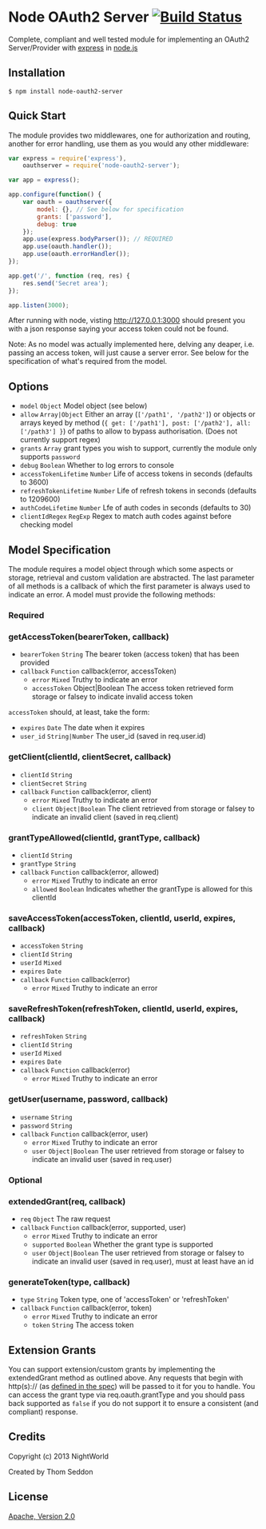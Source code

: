 # Node OAuth2 Server [![Build Status](https://travis-ci.org/nightworld/node-oauth2-server.png?branch=master)](https://travis-ci.org/nightworld/node-oauth2-server)

Complete, compliant and well tested module for implementing an OAuth2 Server/Provider with [express](http://expressjs.com/) in [node.js](http://nodejs.org/)

## Installation

	$ npm install node-oauth2-server

## Quick Start

The module provides two middlewares, one for authorization and routing, another for error handling, use them as you would any other middleware:

```js
var express = require('express'),
	oauthserver = require('node-oauth2-server');

var app = express();

app.configure(function() {
	var oauth = oauthserver({
		model: {}, // See below for specification
		grants: ['password'],
		debug: true
	});
	app.use(express.bodyParser()); // REQUIRED
	app.use(oauth.handler());
	app.use(oauth.errorHandler());
});

app.get('/', function (req, res) {
	res.send('Secret area');
});

app.listen(3000);
```

After running with node, visting http://127.0.0.1:3000 should present you with a json response saying your access token could not be found.

Note: As no model was actually implemented here, delving any deaper, i.e. passing an access token, will just cause a server error. See below for the specification of what's required from the model.

## Options

- `model`	`Object`	Model object (see below)
- `allow`	`Array|Object`	Either an array (`['/path1', '/path2']`) or objects or arrays keyed by method (`{ get: ['/path1'], post: ['/path2'], all: ['/path3'] }`) of paths to allow to bypass authorisation. (Does not currently support regex)
- `grants`	`Array`	grant types you wish to support, currently the module only supports `password`
- `debug`	`Boolean` Whether to log errors to console
- `accessTokenLifetime`	`Number`	Life of access tokens in seconds (defaults to 3600)
- `refreshTokenLifetime` `Number`	Life of refresh tokens in seconds (defaults to 1209600)
- `authCodeLifetime`	`Number`	Lfe of auth codes in seconds (defaults to 30)
- `clientIdRegex`	`RegExp`	Regex to match auth codes against before checking model

## Model Specification

The module requires a model object through which some aspects or storage, retrieval and custom validation are abstracted.
The last parameter of all methods is a callback of which the first parameter is always used to indicate an error.
A model must provide the following methods:

### Required

### getAccessToken(bearerToken, callback)
- `bearerToken`	`String`	The bearer token (access token) that has been provided
- `callback`	`Function` callback(error, accessToken)
	- `error`	`Mixed`	Truthy to indicate an error
	- `accessToken`	Object|Boolean	The access token retrieved form storage or falsey to indicate invalid access token

`accessToken` should, at least, take the form:
- `expires` `Date`	The date when it expires
- `user_id` `String|Number`	The user_id (saved in req.user.id)

### getClient(clientId, clientSecret, callback)
- `clientId`	`String`
- `clientSecret`	`String`
- `callback`	`Function` callback(error, client)
	- `error`	`Mixed`	Truthy to indicate an error
	- `client`	`Object|Boolean`	The client retrieved from storage or falsey to indicate an invalid client (saved in req.client)

### grantTypeAllowed(clientId, grantType, callback)
- `clientId`	`String`
- `grantType`	`String`
- `callback`	`Function` callback(error, allowed)
	- `error`	`Mixed`	Truthy to indicate an error
	- `allowed`	`Boolean`	Indicates whether the grantType is allowed for this clientId

### saveAccessToken(accessToken, clientId, userId, expires, callback)
- `accessToken` `String`
- `clientId`	`String`
- `userId`	`Mixed`
- `expires`	`Date`
- `callback`	`Function` callback(error)
	- `error`	`Mixed`	Truthy to indicate an error

### saveRefreshToken(refreshToken, clientId, userId, expires, callback)
- `refreshToken` `String`
- `clientId`	`String`
- `userId`	`Mixed`
- `expires`	`Date`
- `callback`	`Function` callback(error)
	- `error`	`Mixed`	Truthy to indicate an error

### getUser(username, password, callback)
- `username`	`String`
- `password`	`String`
- `callback`	`Function` callback(error, user)
	- `error`	`Mixed`	Truthy to indicate an error
	- `user`	`Object|Boolean`	The user retrieved from storage or falsey to indicate an invalid user (saved in req.user)


### Optional

### extendedGrant(req, callback)
- `req`			`Object` The raw request
- `callback`	`Function` callback(error, supported, user)
	- `error`	`Mixed`	Truthy to indicate an error
	- `supported`	`Boolean`	Whether the grant type is supported
	- `user`	`Object|Boolean`	The user retrieved from storage or falsey to indicate an invalid user (saved in req.user), must at least have an id

### generateToken(type, callback)
- `type`		`String` Token type, one of 'accessToken' or 'refreshToken'
- `callback`	`Function` callback(error, token)
	- `error`	`Mixed`	Truthy to indicate an error
	- `token`	`String` The access token

## Extension Grants
You can support extension/custom grants by implementing the extendedGrant method as outlined above.
Any requests that begin with http(s):// (as [defined in the spec](http://tools.ietf.org/html/rfc6749#section-4.5)) will be passed to it for you to handle.
You can access the grant type via req.oauth.grantType and you should pass back supported as `false` if you do not support it to ensure a consistent (and compliant) response.

## Credits

Copyright (c) 2013 NightWorld

Created by Thom Seddon

## License

[Apache, Version 2.0](https://github.com/nightworld/node-oauth2-server/blob/master/LICENSE)